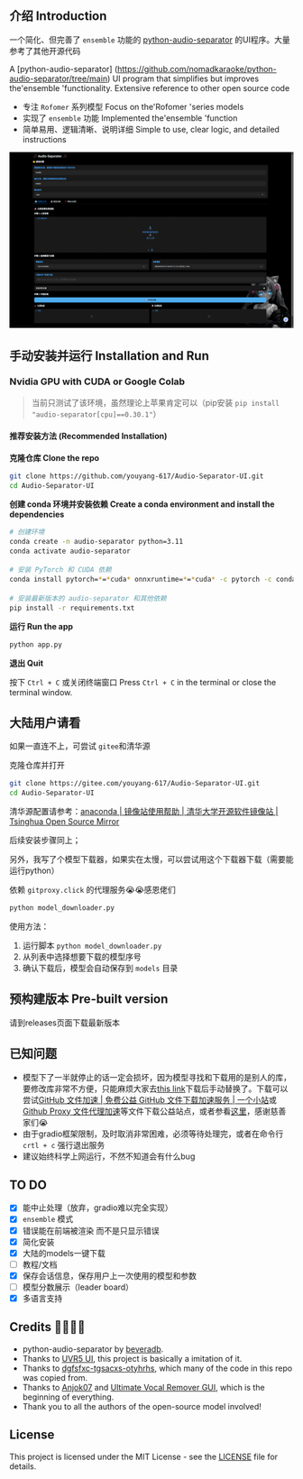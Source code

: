 ## 介绍 Introduction

一个简化、但完善了 `ensemble` 功能的 [python-audio-separator](https://github.com/nomadkaraoke/python-audio-separator/tree/main) 的UI程序。大量参考了其他开源代码

A [python-audio-separator] (https://github.com/nomadkaraoke/python-audio-separator/tree/main) UI program that simplifies but improves the'ensemble 'functionality. Extensive reference to other open source code

- 专注 `Rofomer` 系列模型 Focus on the'Rofomer 'series models
- 实现了 `ensemble` 功能 Implemented the'ensemble 'function
- 简单易用、逻辑清晰、说明详细 Simple to use, clear logic, and detailed instructions

![screenshot](assets/readme/screenshot.png)

## 手动安装并运行 Installation and Run

### Nvidia GPU with CUDA or Google Colab

> 当前只测试了该环境，虽然理论上苹果肯定可以（pip安装 `pip install "audio-separator[cpu]==0.30.1"`）

#### 推荐安装方法 (Recommended Installation)

**克隆仓库 Clone the repo**

```bash
git clone https://github.com/youyang-617/Audio-Separator-UI.git
cd Audio-Separator-UI
```

**创建 conda 环境并安装依赖 Create a conda environment and install the dependencies**

```bash
# 创建环境
conda create -n audio-separator python=3.11
conda activate audio-separator

# 安装 PyTorch 和 CUDA 依赖
conda install pytorch=*=*cuda* onnxruntime=*=*cuda* -c pytorch -c conda-forge

# 安装最新版本的 audio-separator 和其他依赖
pip install -r requirements.txt
```

**运行 Run the app**

```bash
python app.py
```

**退出 Quit**

按下 `Ctrl + C` 或关闭终端窗口 Press `Ctrl + C` in the terminal or close the terminal window.

## 大陆用户请看

如果一直连不上，可尝试 `gitee`和清华源

克隆仓库并打开

```bash
git clone https://gitee.com/youyang-617/Audio-Separator-UI.git
cd Audio-Separator-UI
```

清华源配置请参考：[anaconda | 镜像站使用帮助 | 清华大学开源软件镜像站 | Tsinghua Open Source Mirror](https://mirrors.tuna.tsinghua.edu.cn/help/anaconda/)

后续安装步骤同上；

另外，我写了个模型下载器，如果实在太慢，可以尝试用这个下载器下载（需要能运行python）

依赖 `gitproxy.click` 的代理服务😭😭感恩佬们

```bash
python model_downloader.py
```

使用方法：

1. 运行脚本 `python model_downloader.py`
2. 从列表中选择想要下载的模型序号
3. 确认下载后，模型会自动保存到 `models` 目录

## 预构建版本 Pre-built version

请到releases页面下载最新版本

## 已知问题

- 模型下了一半就停止的话一定会损坏，因为模型寻找和下载用的是别人的库，要修改库非常不方便，只能麻烦大家去[this link](https://github.com/nomadkaraoke/python-audio-separator/releases/tag/model-configs)下载后手动替换了。下载可以尝试[GitHub 文件加速 | 免费公益 GitHub 文件下载加速服务 | 一个小站](https://gh-proxy.ygxz.in/)或[Github Proxy 文件代理加速](https://github.akams.cn/)等文件下载公益站点，或者参看[这里](####大陆用户模型下载可选方式)，感谢慈善家们😭
- 由于gradio框架限制，及时取消非常困难，必须等待处理完，或者在命令行 `crtl + c` 强行退出服务
- 建议始终科学上网运行，不然不知道会有什么bug

## TO DO

- [X] 能中止处理（放弃，gradio难以完全实现）
- [X] `ensemble` 模式
- [X] 错误能在前端被渲染 而不是只显示错误
- [X] 简化安装
- [X] 大陆的models一键下载
- [ ] 教程/文档
- [X] 保存会话信息，保存用户上一次使用的模型和参数
- [ ] 模型分数展示（leader board）
- [X] 多语言支持

## Credits 🙏🙏🙏🙏

- python-audio-separator by [beveradb](https://github.com/beveradb).
- Thanks to [UVR5 UI](https://github.com/Eddycrack864/UVR5-UI), this project is basically a imitation of it.
- Thanks to [dgfsfxc-tgsacxs-otyhrhs](https://huggingface.co/spaces/ASesYusuf1/dgfsfxc-tgsacxs-otyhrhs/blob/main/gui.py), which many of the code in this repo was copied from.
- Thanks to [Anjok07](https://github.com/Anjok07) and [Ultimate Vocal Remover GUI](https://github.com/Anjok07/ultimatevocalremovergui), which is the beginning of everything.
- Thank you to all the authors of the open-source model involved!

## License

This project is licensed under the MIT License - see the [LICENSE](LICENSE) file for details.
